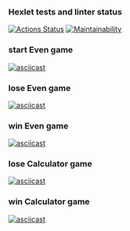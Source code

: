 ### Hexlet tests and linter status

[![Actions Status](https://github.com/AlexSekret/java-project-61/actions/workflows/hexlet-check.yml/badge.svg)](https://github.com/AlexSekret/java-project-61/actions)
[![Maintainability](https://api.codeclimate.com/v1/badges/e1c8bcb3691174392c8e/maintainability)](https://codeclimate.com/github/AlexSekret/java-project-61/maintainability)

### start Even game

[![asciicast](https://asciinema.org/a/gFxC1zGQWysMDo2rP1ThsHy2z.svg)](https://asciinema.org/a/gFxC1zGQWysMDo2rP1ThsHy2z)

### lose Even game

[![asciicast](https://asciinema.org/a/ZrmTczx9leTh0VJ7WyPWjLGs5.svg)](https://asciinema.org/a/ZrmTczx9leTh0VJ7WyPWjLGs5)

### win Even game

[![asciicast](https://asciinema.org/a/EAUdr1EEiUZ3YbPj0cBKM82nn.svg)](https://asciinema.org/a/EAUdr1EEiUZ3YbPj0cBKM82nn)

### lose Calculator game

[![asciicast](https://asciinema.org/a/4y82d4qQtRzgKPFjHlOit7f0h.svg)](https://asciinema.org/a/4y82d4qQtRzgKPFjHlOit7f0h)

### win Calculator game

[![asciicast](https://asciinema.org/a/HZmZbvkBDOwNHd5COPhpNKKzd.svg)](https://asciinema.org/a/HZmZbvkBDOwNHd5COPhpNKKzd)

